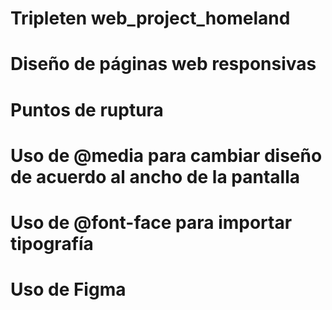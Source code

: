 # Tripleten web_project_homeland

# Diseño de páginas web responsivas

# Puntos de ruptura

# Uso de @media para cambiar diseño de acuerdo al ancho de la pantalla

# Uso de @font-face para importar tipografía

# Uso de Figma